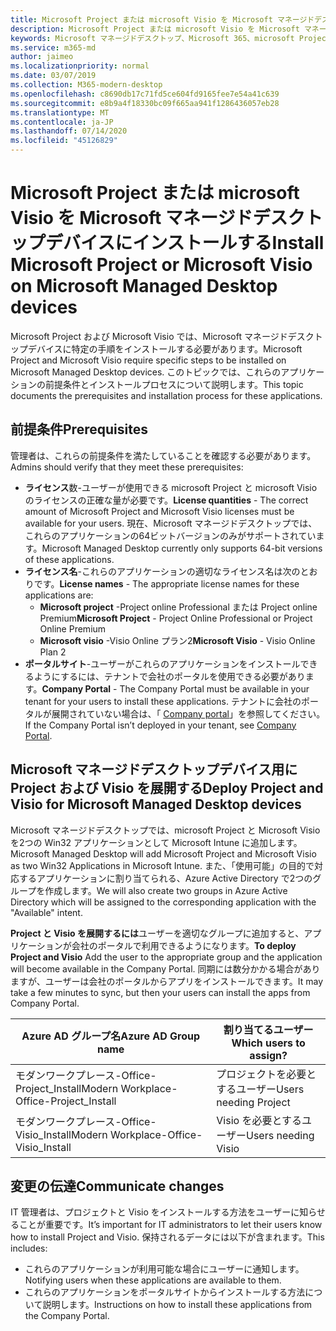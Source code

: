 ```yaml
---
title: Microsoft Project または microsoft Visio を Microsoft マネージドデスクトップデバイスにインストールする
description: Microsoft Project または microsoft Visio を Microsoft マネージドデスクトップデバイスにインストールするための情報
keywords: Microsoft マネージドデスクトップ、Microsoft 365、microsoft Project、Microsoft Visio
ms.service: m365-md
author: jaimeo
ms.localizationpriority: normal
ms.date: 03/07/2019
ms.collection: M365-modern-desktop
ms.openlocfilehash: c8690db17c71fd5ce604fd9165fee7e54a41c639
ms.sourcegitcommit: e8b9a4f18330bc09f665aa941f1286436057eb28
ms.translationtype: MT
ms.contentlocale: ja-JP
ms.lasthandoff: 07/14/2020
ms.locfileid: "45126829"
---
```

# <a name="install-microsoft-project-or-microsoft-visio-on-microsoft-managed-desktop-devices"></a><span data-ttu-id="61098-104">Microsoft Project または microsoft Visio を Microsoft マネージドデスクトップデバイスにインストールする</span><span class="sxs-lookup"><span data-stu-id="61098-104">Install Microsoft Project or Microsoft Visio on Microsoft Managed Desktop devices</span></span>

<span data-ttu-id="61098-105">Microsoft Project および Microsoft Visio では、Microsoft マネージドデスクトップデバイスに特定の手順をインストールする必要があります。</span><span class="sxs-lookup"><span data-stu-id="61098-105">Microsoft Project and Microsoft Visio require specific steps to be installed on Microsoft Managed Desktop devices.</span></span> <span data-ttu-id="61098-106">このトピックでは、これらのアプリケーションの前提条件とインストールプロセスについて説明します。</span><span class="sxs-lookup"><span data-stu-id="61098-106">This topic documents the prerequisites and installation process for these applications.</span></span>

## <a name="prerequisites"></a><span data-ttu-id="61098-107">前提条件</span><span class="sxs-lookup"><span data-stu-id="61098-107">Prerequisites</span></span>

<span data-ttu-id="61098-108">管理者は、これらの前提条件を満たしていることを確認する必要があります。</span><span class="sxs-lookup"><span data-stu-id="61098-108">Admins should verify that they meet these prerequisites:</span></span>
- <span data-ttu-id="61098-109">**ライセンス**数-ユーザーが使用できる microsoft Project と microsoft Visio のライセンスの正確な量が必要です。</span><span class="sxs-lookup"><span data-stu-id="61098-109">**License quantities** - The correct amount of Microsoft Project and Microsoft Visio licenses must be available for your users.</span></span> <span data-ttu-id="61098-110">現在、Microsoft マネージドデスクトップでは、これらのアプリケーションの64ビットバージョンのみがサポートされています。</span><span class="sxs-lookup"><span data-stu-id="61098-110">Microsoft Managed Desktop currently only supports 64-bit versions of these applications.</span></span> 
- <span data-ttu-id="61098-111">**ライセンス名**-これらのアプリケーションの適切なライセンス名は次のとおりです。</span><span class="sxs-lookup"><span data-stu-id="61098-111">**License names** - The appropriate license names for these applications are:</span></span>
    - <span data-ttu-id="61098-112">**Microsoft project** -Project online Professional または Project online Premium</span><span class="sxs-lookup"><span data-stu-id="61098-112">**Microsoft Project** - Project Online Professional or Project Online Premium</span></span>
    - <span data-ttu-id="61098-113">**Microsoft visio** -Visio Online プラン2</span><span class="sxs-lookup"><span data-stu-id="61098-113">**Microsoft Visio** - Visio Online Plan 2</span></span>
- <span data-ttu-id="61098-114">**ポータルサイト**-ユーザーがこれらのアプリケーションをインストールできるようにするには、テナントで会社のポータルを使用できる必要があります。</span><span class="sxs-lookup"><span data-stu-id="61098-114">**Company Portal** -  The Company Portal must be available in your tenant for your users to install these applications.</span></span> <span data-ttu-id="61098-115">テナントに会社のポータルが展開されていない場合は、「 [Company portal](company-portal.md)」を参照してください。</span><span class="sxs-lookup"><span data-stu-id="61098-115">If the Company Portal isn’t deployed in your tenant, see [Company Portal](company-portal.md).</span></span>

## <a name="deploy-project-and-visio-for-microsoft-managed-desktop-devices"></a><span data-ttu-id="61098-116">Microsoft マネージドデスクトップデバイス用に Project および Visio を展開する</span><span class="sxs-lookup"><span data-stu-id="61098-116">Deploy Project and Visio for Microsoft Managed Desktop devices</span></span>
<span data-ttu-id="61098-117">Microsoft マネージドデスクトップでは、microsoft Project と Microsoft Visio を2つの Win32 アプリケーションとして Microsoft Intune に追加します。</span><span class="sxs-lookup"><span data-stu-id="61098-117">Microsoft Managed Desktop will add Microsoft Project and Microsoft Visio as two Win32 Applications in Microsoft Intune.</span></span> <span data-ttu-id="61098-118">また、「使用可能」の目的で対応するアプリケーションに割り当てられる、Azure Active Directory で2つのグループを作成します。</span><span class="sxs-lookup"><span data-stu-id="61098-118">We will also create two groups in Azure Active Directory which will be assigned to the corresponding application with the "Available" intent.</span></span> 

<span data-ttu-id="61098-119">**Project と Visio を展開するには**ユーザーを適切なグループに追加すると、アプリケーションが会社のポータルで利用できるようになります。</span><span class="sxs-lookup"><span data-stu-id="61098-119">**To deploy Project and Visio** Add the user to the appropriate group and the application will become available in the Company Portal.</span></span> <span data-ttu-id="61098-120">同期には数分かかる場合がありますが、ユーザーは会社のポータルからアプリをインストールできます。</span><span class="sxs-lookup"><span data-stu-id="61098-120">It may take a few minutes to sync, but then your users can install the apps from Company Portal.</span></span> 

<span data-ttu-id="61098-121">Azure AD グループ名</span><span class="sxs-lookup"><span data-stu-id="61098-121">Azure AD Group name</span></span> | <span data-ttu-id="61098-122">割り当てるユーザー</span><span class="sxs-lookup"><span data-stu-id="61098-122">Which users to assign?</span></span>   
 --- | ---
<span data-ttu-id="61098-123">モダンワークプレース-Office-Project_Install</span><span class="sxs-lookup"><span data-stu-id="61098-123">Modern Workplace-Office-Project_Install</span></span> | <span data-ttu-id="61098-124">プロジェクトを必要とするユーザー</span><span class="sxs-lookup"><span data-stu-id="61098-124">Users needing Project</span></span>
<span data-ttu-id="61098-125">モダンワークプレース-Office-Visio_Install</span><span class="sxs-lookup"><span data-stu-id="61098-125">Modern Workplace-Office-Visio_Install</span></span> | <span data-ttu-id="61098-126">Visio を必要とするユーザー</span><span class="sxs-lookup"><span data-stu-id="61098-126">Users needing Visio</span></span>

## <a name="communicate-changes"></a><span data-ttu-id="61098-127">変更の伝達</span><span class="sxs-lookup"><span data-stu-id="61098-127">Communicate changes</span></span>
<span data-ttu-id="61098-128">IT 管理者は、プロジェクトと Visio をインストールする方法をユーザーに知らせることが重要です。</span><span class="sxs-lookup"><span data-stu-id="61098-128">It’s important for IT administrators to let their users know how to install Project and Visio.</span></span> <span data-ttu-id="61098-129">保持されるデータには以下が含まれます。</span><span class="sxs-lookup"><span data-stu-id="61098-129">This includes:</span></span> 
- <span data-ttu-id="61098-130">これらのアプリケーションが利用可能な場合にユーザーに通知します。</span><span class="sxs-lookup"><span data-stu-id="61098-130">Notifying users when these applications are available to them.</span></span> 
- <span data-ttu-id="61098-131">これらのアプリケーションをポータルサイトからインストールする方法について説明します。</span><span class="sxs-lookup"><span data-stu-id="61098-131">Instructions on how to install these applications from the Company Portal.</span></span>
